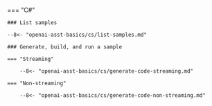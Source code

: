 === "C#"

    ### List samples

    --8<- "openai-asst-basics/cs/list-samples.md"

    ### Generate, build, and run a sample

    === "Streaming"

        --8<- "openai-asst-basics/cs/generate-code-streaming.md"

    === "Non-streaming"

        --8<- "openai-asst-basics/cs/generate-code-non-streaming.md"
